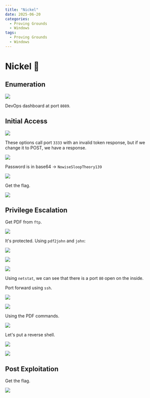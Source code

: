 ```yaml
---
title: "Nickel"
date: 2025-06-20
categories:
  - Proving Grounds
  - Windows
tags:
  - Proving Grounds
  - Windows
---
```



# Nickel 🔸
<!-- more -->

## Enumeration

![](../assets/Pasted%20image%2020250407194542.png)

DevOps dashboard at port `8089`.

## Initial Access

![](../assets/Pasted%20image%2020250407195842.png)

These options call port `3333` with an invalid token response, but if we change it to POST, we have a response.

![](../assets/Pasted%20image%2020250408005127.png)

Password is in base64 -> `NowiseSloopTheory139`

![](../assets/Pasted%20image%2020250408005751.png)

Get the flag.

![](../assets/Pasted%20image%2020250408010013.png)

## Privilege Escalation

Get PDF from `ftp`.

![](../assets/Pasted%20image%2020250408012201.png)

It's protected. Using `pdf2john` and `john`:

![](../assets/Pasted%20image%2020250408012343.png)

![](../assets/Pasted%20image%2020250408012708.png)

![](../assets/Pasted%20image%2020250408012738.png)

Using `netstat`, we can see that there is a port `80` open on the inside.

Port forward using `ssh`.

![](../assets/Pasted%20image%2020250408115602.png)

![](../assets/Pasted%20image%2020250408120247.png)

Using the PDF commands.

![](../assets/Pasted%20image%2020250408120211.png)

Let's put a reverse shell.

![](../assets/Pasted%20image%2020250408123102.png)

![](../assets/Pasted%20image%2020250408123110.png)

## Post Exploitation

Get the flag.

![](../assets/Pasted%20image%2020250408123115.png)
